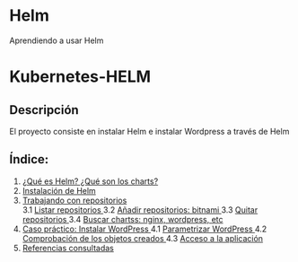 # Helm
Aprendiendo a usar Helm

# Kubernetes-HELM
## Descripción
El proyecto consiste en instalar Helm e instalar Wordpress a través de Helm

## Índice:
1. [ ¿Qué es Helm? ¿Qué son los charts?](https://github.com/Moisesmart/k0s/blob/main/introduccion.md)  
2. [ Instalación de Helm ](https://github.com/Moisesmart/k0s/blob/main/k0s.md)  
3. [ Trabajando con repositorios ](https://github.com/Moisesmart/k0s/blob/main/cloud.md)  
3.1 [ Listar repositorios ](https://github.com/Moisesmart/k0s/blob/main/preparacion.md)
3.2 [ Añadir repositorios: bitnami ](https://github.com/Moisesmart/k0s/blob/main/instalacion.md)
3.3 [ Quitar repositorios ](https://github.com/Moisesmart/k0s/blob/main/instalacion.md)
3.4 [ Buscar chartss: nginx, wordpress, etc ](https://github.com/Moisesmart/k0s/blob/main/instalacion.md)
4. [ Caso práctico: Instalar WordPress ](https://github.com/Moisesmart/k0s/blob/main/instalacion.md)
4.1 [ Parametrizar WordPress ](https://github.com/Moisesmart/k0s/blob/main/instalacion.md)
4.2 [ Comprobación de los objetos creados ](https://github.com/Moisesmart/k0s/blob/main/instalacion.md)
4.3 [ Acceso a la aplicación ](https://github.com/Moisesmart/k0s/blob/main/instalacion.md)
5. [ Referencias consultadas ](https://github.com/Moisesmart/k0s/blob/main/instalacion.md)
